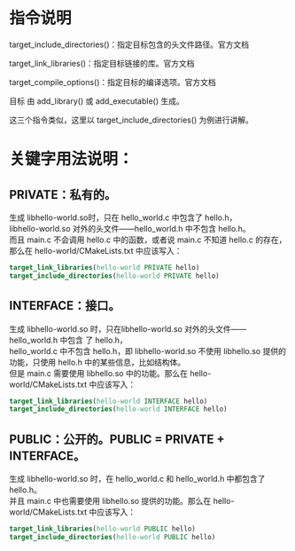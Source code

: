 # 指令说明
target_include_directories()：指定目标包含的头文件路径。官方文档

target_link_libraries()：指定目标链接的库。官方文档

target_compile_options()：指定目标的编译选项。官方文档

目标 由 add_library() 或 add_executable() 生成。

这三个指令类似，这里以 target_include_directories() 为例进行讲解。

# 关键字用法说明：

## PRIVATE：私有的。
生成 libhello-world.so时，只在 hello_world.c 中包含了 hello.h，  
libhello-world.so 对外的头文件——hello_world.h 中不包含 hello.h。  
而且 main.c 不会调用 hello.c 中的函数，或者说 main.c 不知道 hello.c 的存在，  
那么在 hello-world/CMakeLists.txt 中应该写入：
```cmake
target_link_libraries(hello-world PRIVATE hello)
target_include_directories(hello-world PRIVATE hello)
```

## INTERFACE：接口。
生成 libhello-world.so 时，只在libhello-world.so 对外的头文件——hello_world.h 中包含 了 hello.h，  
hello_world.c 中不包含 hello.h，即 libhello-world.so 不使用 libhello.so 提供的功能，只使用 hello.h 中的某些信息，比如结构体。  
但是 main.c 需要使用 libhello.so 中的功能。那么在 hello-world/CMakeLists.txt 中应该写入：
```cmake
target_link_libraries(hello-world INTERFACE hello)
target_include_directories(hello-world INTERFACE hello)
```

## PUBLIC：公开的。PUBLIC = PRIVATE + INTERFACE。
生成 libhello-world.so 时，在 hello_world.c 和 hello_world.h 中都包含了 hello.h。  
并且 main.c 中也需要使用 libhello.so 提供的功能。那么在 hello-world/CMakeLists.txt 中应该写入：
```cmake
target_link_libraries(hello-world PUBLIC hello)
target_include_directories(hello-world PUBLIC hello)
```